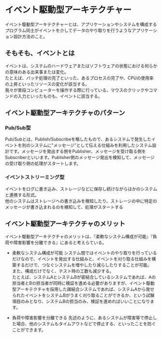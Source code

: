 # イベント駆動型アーキテクチャー

イベント駆動型アーキテクチャーとは、アプリケーションやシステムを構成するプログラム同士がイベントを介してデータのやり取りを行うようなアプリケーション設計方法のこと。

## そもそも、イベントとは

イベントは、システムのハードウェアまたはソフトウェアの状態における何らかの意味のある出来事または変化。  
たとえば、バッチ処理の完了といった、あるプロセスの完了や、CPUの使用率の上昇といったリソースの変化が該当する。   
我々が普段コンピューターを操作する際に行っている、マウスのクリックやコマンドの入力といったものも、イベントに該当する。

## イベント駆動型アーキテクチャのパターン

### Pub/Sub型

Pub/Subとは、Publish/Subscribeを略したもので、あるシステムで発生したイベントを別のシステムに”メッセージ”として伝える仕組みを利用したシステム設計です。メッセージを発出する側をPublisher、メッセージを受け取る側をSubscriberといいます。Publisher側のメッセージ発出を検知して、メッセージの受け取り側の処理がスタートします。

### イベントストリーミング型

イベントをログに書き込み、ストレージなどに保存し続けながらほかのシステムと連携する形式。  
他のシステムはストレージへの書き込みを検知したり、ストレージの中に特定のメッセージが書き込まれるのを検知して、処理がスタートする


## イベント駆動型アーキテクチャのメリット

イベント駆動型アーキテクチャのメリットは、『柔軟なシステム構成が可能』『負荷や障害影響を分離できる』にあると考えらている。

- 柔軟なシステム構成が可能
  システム間ではイベントのやり取りを行っているだけなので、イベントを発出する仕組みと、イベントを刈り取る仕組みを構築するだけで、つなぐシステムを増やしたり減らしたりすることが可能。  
  また、構成だけでなく、テスト時の工数も減少する。  
  たとえば、システムAとシステムBが密結合しているシステムであれば、Aの担当者とBの担当者が同時に検証を進める必要がありますが、イベント駆動型アーキテクチャを採用した疎結合システムであれば、システムAから発せられたイベントをシステムBがうまく刈り取ることができるか、という試験項目のみとなり、システムBの担当のみ、検証を進めればいいことになります。

- 負荷や障害影響を分離できる
  先述のように、あるシステムが障害等で停止した場合、他のシステムもタイムアウトなどで停止する、といったことを防ぐことができます。
